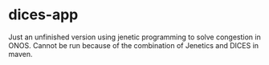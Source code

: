 # dices-app
Just an unfinished version using jenetic programming to solve congestion in ONOS.
Cannot be run because of the combination of Jenetics and DICES in maven.
